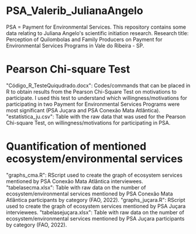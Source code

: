 # PSA_Valerib_JulianaAngelo
PSA = Payment for Environmental Services. 
This repository contains some data relating to Juliana Angelo's scientific initiation research.
Research title: Perception of Quilombolas and Family Producers on Payment for Environmental Services Programs in Vale do Ribeira - SP.

# Pearson Chi-square Test
"Código_R_TesteQuiqudrado.docx": Codes/commands that can be placed in R to obtain results from the Pearson Chi-Square Test on motivations to participate. I used this test to understand which willingness/motivations for participating in two Payment for Environmental Services Programs were most significant (PSA Juçara and PSA Conexão Mata Atlântica).
"estatística_ju.csv": Table with the raw data that was used for the Pearson Chi-square Test, on willingness/motivations for participating in PSA.

# Quantification of mentioned ecosystem/environmental services
"graphs_cma.R": RScript used to create the graph of ecosystem services mentioned by PSA Conexão Mata Atlântica interviewees.
"tabelasecma.xlsx": Table with raw data on the number of ecosystem/environmental services mentioned by PSA Conexão Mata Atlântica participants by category (FAO, 2022).
"graphs_juçara.R": RScript used to create the graph of ecosystem services mentioned by PSA Juçara interviewees.
"tabelasejuçara.xlsx": Table with raw data on the number of ecosystem/environmental services mentioned by PSA Juçara participants by category (FAO, 2022).
